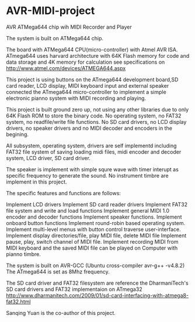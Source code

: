 # AVR-MIDI-project
AVR ATMega644 chip wih MIDI Recorder and Player

The system is built on ATMega644 chip.

The board with ATMega644 CPU(micro-controller) with Atmel AVR ISA.
ATmega644 uses harvard architecture with 64K Flash memory for code and data storage and 4K memory for calculation
see specifications on http://www.atmel.com/devices/ATMEGA644.aspx

This project is using buttons on the ATmega644 development board,SD card reader, LCD display,
MIDI keyboard input and external speaker connected the ATmega644 micro-controller
to implement a simple electronic pianno system with MIDI recording and playing.

This project is built ground zero up, not using any other libraries due to only 64K Flash ROM to store the binary code.
No operating system, no FAT32 system, no readfile/write file functions. No SD card drivers, no LCD display drivers, no speaker drivers and
no MIDI decoder and encoders in the begining.

All subsystem, operating system, drivers are self implementd including FAT32 file system of saving loading midi files,
midi encoder and decoder system, LCD driver, SD card driver.

The speaker is implement with simple squre wave with timer interupt as specific frequency to generate the sound.
No instrument timbre are implement in this project.

The specific features and functions are follows:

Implement LCD drivers
Implement SD card reader drivers
Implement FAT32 file system and write and load functions
Implement general MIDI 1.0 encoder and decoder functions
Implement speaker functions.
Implement onboard button functions
Implement round-robin based operating system.
Implement multi-level menus with button control traverse user-interface.
Implement display directories/file, play MIDI file, delete MIDI file
Implement pause, play, switch channel of MIDI file.
Implement recording MIDI from MIDI keyboard and the saved MIDI file can be played on Computer with pianno timbre.

The system is built on  AVR-GCC (Ubuntu cross-compiler avr-g++ -v4.8.2)
The ATmega644 is set as 8Mhz frequency.

The SD card driver and FAT32 filesystem are reference the DharmaniTech's SD card drivers and FAT32 implementaion on ATmega32
http://www.dharmanitech.com/2009/01/sd-card-interfacing-with-atmega8-fat32.html

Sanqing Yuan is the co-author of this project.

